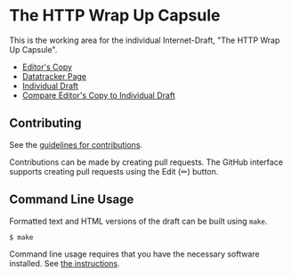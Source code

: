 # The HTTP Wrap Up Capsule

This is the working area for the individual Internet-Draft, "The HTTP Wrap Up Capsule".

* [Editor's Copy](https://DavidSchinazi.github.io/draft-schinazi-httpbis-wrap-up/#go.draft-schinazi-httpbis-wrap-up.html)
* [Datatracker Page](https://datatracker.ietf.org/doc/draft-schinazi-httpbis-wrap-up)
* [Individual Draft](https://datatracker.ietf.org/doc/html/draft-schinazi-httpbis-wrap-up)
* [Compare Editor's Copy to Individual Draft](https://DavidSchinazi.github.io/draft-schinazi-httpbis-wrap-up/#go.draft-schinazi-httpbis-wrap-up.diff)


## Contributing

See the
[guidelines for contributions](https://github.com/DavidSchinazi/draft-schinazi-httpbis-wrap-up/blob/main/CONTRIBUTING.md).

Contributions can be made by creating pull requests.
The GitHub interface supports creating pull requests using the Edit (✏) button.


## Command Line Usage

Formatted text and HTML versions of the draft can be built using `make`.

```sh
$ make
```

Command line usage requires that you have the necessary software installed.  See
[the instructions](https://github.com/martinthomson/i-d-template/blob/main/doc/SETUP.md).

